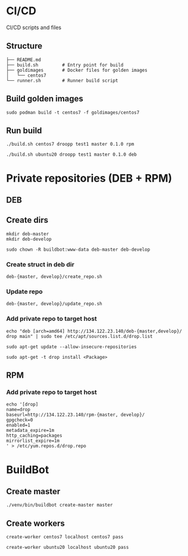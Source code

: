 # CI/CD

CI/CD scripts and files

## Structure

	├── README.md
	├── build.sh         # Entry point for build
	├── goldimages       # Docker files for golden images
	│   └── centos7 
	└── runner.sh        # Runner build script

## Build golden images

	sudo podman build -t centos7 -f goldimages/centos7

## Run build

	./build.sh centos7 droopp test1 master 0.1.0 rpm

	./build.sh ubuntu20 droopp test1 master 0.1.0 deb

# Private repositories (DEB + RPM)

## DEB

## Create dirs

	mkdir deb-master 
	mkdir deb-develop

	sudo chown -R buildbot:www-data deb-master deb-develop

### Create struct in deb dir

	deb-{master, develop}/create_repo.sh

###  Update repo

	deb-{master, develop}/update_repo.sh

###  Add private repo to target host

	echo "deb [arch=amd64] http://134.122.23.140/deb-{master,develop}/ drop main" | sudo tee /etc/apt/sources.list.d/drop.list

	sudo apt-get update --allow-insecure-repositories

	sudo apt-get -t drop install <Package>


## RPM

###  Add private repo to target host

	echo '[drop]
	name=drop
	baseurl=http://134.122.23.140/rpm-{master, develop}/
	gpgcheck=0
	enabled=1
	metadata_expire=1m
	http_caching=packages
	mirrorlist_expire=1m
	' > /etc/yum.repos.d/drop.repo


# BuildBot 

## Create master 

	./venv/bin/buildbot create-master master

## Create workers 

	create-worker centos7 localhost centos7 pass

	create-worker ubuntu20 localhost ubuntu20 pass

